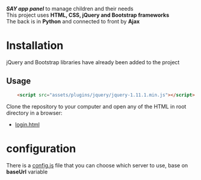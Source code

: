 ***SAY app panel*** to manage children and their needs <br />
This project uses **HTML, CSS, jQuery and Bootstrap frameworks** <br />
The back is in **Python** and connected to front by **Ajax**

# Installation
jQuery and Bootstrap libraries have already been added to the project

## Usage
```html
    <script src="assets/plugins/jquery/jquery-1.11.1.min.js"></script>
```

Clone the repository to your computer and open any of the HTML in root directory in a browser:
* [login.html](login.html)

# configuration
There is a [config.js](assets/js/config.js) file that you can choose which server to use, base on **baseUrl** variable